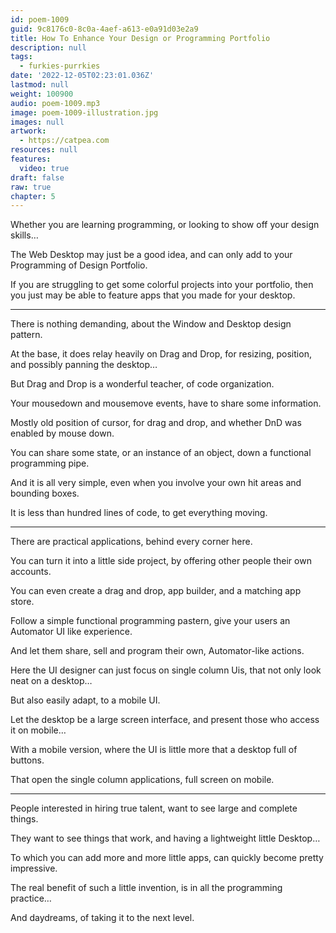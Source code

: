 ```yaml
---
id: poem-1009
guid: 9c8176c0-8c0a-4aef-a613-e0a91d03e2a9
title: How To Enhance Your Design or Programming Portfolio
description: null
tags:
  - furkies-purrkies
date: '2022-12-05T02:23:01.036Z'
lastmod: null
weight: 100900
audio: poem-1009.mp3
image: poem-1009-illustration.jpg
images: null
artwork:
  - https://catpea.com
resources: null
features:
  video: true
draft: false
raw: true
chapter: 5
---
```


Whether you are learning programming,
or looking to show off your design skills…

The Web Desktop may just be a good idea,
and can only add to your Programming of Design Portfolio.

If you are struggling to get some colorful projects into your portfolio,
then you just may be able to feature apps that you made for your desktop.

---

There is nothing demanding,
about the Window and Desktop design pattern.

At the base, it does relay heavily on Drag and Drop,
for resizing, position, and possibly panning the desktop…

But Drag and Drop is a wonderful teacher,
of code organization.

Your mousedown and mousemove events,
have to share some information.

Mostly old position of cursor,
for drag and drop, and whether DnD was enabled by mouse down.

You can share some state, or an instance of an object,
down a functional programming pipe.

And it is all very simple,
even when you involve your own hit areas and bounding boxes.

It is less than hundred lines of code,
to get everything moving.

---

There are practical applications,
behind every corner here.

You can turn it into a little side project,
by offering other people their own accounts.

You can even create a drag and drop, app builder,
and a matching app store.

Follow a simple functional programming pastern,
give your users an Automator UI like experience.

And let them share, sell and program their own,
Automator-like actions.

Here the UI designer can just focus on single column Uis,
that not only look neat on a desktop…

But also easily adapt,
to a mobile UI.

Let the desktop be a large screen interface,
and present those who access it on mobile…

With a mobile version,
where the UI is little more that a desktop full of buttons.

That open the single column applications,
full screen on mobile.

---

People interested in hiring true talent,
want to see large and complete things.

They want to see things that work,
and having a lightweight little Desktop…

To which you can add more and more little apps,
can quickly become pretty impressive.

The real benefit of such a little invention,
is in all the programming practice…

And daydreams,
of taking it to the next level.
